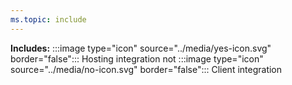 ```yaml
---
ms.topic: include
---
```


**Includes:** :::image type="icon" source="../media/yes-icon.svg" border="false"::: Hosting integration not :::image type="icon" source="../media/no-icon.svg" border="false"::: Client integration
